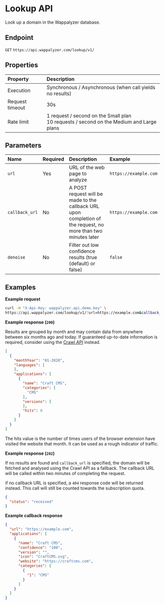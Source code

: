 # Lookup API

Look up a domain in the Wappalyzer database.

## Endpoint

`GET` `https://api.wappalyzer.com/lookup/v1/`


## Properties

| Property                 | Description 	 	 	 	 	 	 	 	 	 	 	 	 	 	 	 	 	 	 	 	 	 	 	 	 	 	 	 	 	 	 	 	 	 	 	 	 	       |
|:-------------------------|:--------------------------------------------------------------------------------------------|
| Execution                | Synchronous / Asynchronous (when call yields no results)                                    |
| Request timeout          | 30s                                                                                         | 
| Rate limit               | 1 request / second on the Small plan<br> 10 requests / second on the Medium and Large plans |


## Parameters

| Name           | Required | Description                                                                                                    | Example               |
|:-------------- |:-------- |:-------------------------------------------------------------------------------------------------------------- |:--------------------- |
| `url`          | Yes      | URL of the web page to analyze                                                                                 | `https://example.com` |
| `callback_url` | No       | A POST request will be made to the callback URL upon completion of the request, no more than two minutes later | `https://example.com` |
| `denoise`      | No       | Filter out low confidence results (true (default) or false)                                                    | `false`               |


## Examples

**Example request**

``` sh
curl -H "X-Api-Key: wappalyzer.api.demo.key" \
https://api.wappalyzer.com/lookup/v1/?url=https://example.com&callback_url=https://example.com

```
**Example response (`200`)**

Results are grouped by month and may contain data from anywhere between six months ago and today. If guaranteed up-to-date information is required, consider using the [Crawl API](/api/resources/crawl) instead.

``` json
[
  {
    "monthYear": "01-2020",
    "languages": [
    ],
    "applications": [
      {
        "name": "Craft CMS",
        "categories": [
          "CMS"
        ],
        "versions": [
        ],
        "hits": 0
      }
    ]
  }
]
```

The hits value is the number of times users of the browser extension have visited the website that month. It can be used as a rough indicator of traffic.

**Example response (`202`)**

If no results are found and `callback_url` is specified, the domain will be fetched and analysed using the Crawl API as a fallback. The callback URL will be called within two minutes of completing the request.

if no callback URL is specified, a `404` response code will be returned instead. This call will still be counted towards the subscription quota.

``` json
{
  "status": "received"
}
```

**Example callback response**

``` json
{
  "url": "https://example.com",
  "applications": [
    {
      "name": "Craft CMS",
      "confidence": "100",
      "version": "",
      "icon": "CraftCMS.svg",
      "website": "https://craftcms.com",
      "categories": [
        {
          "1": "CMS"
        }
      ]
    }
  ]
}
```

